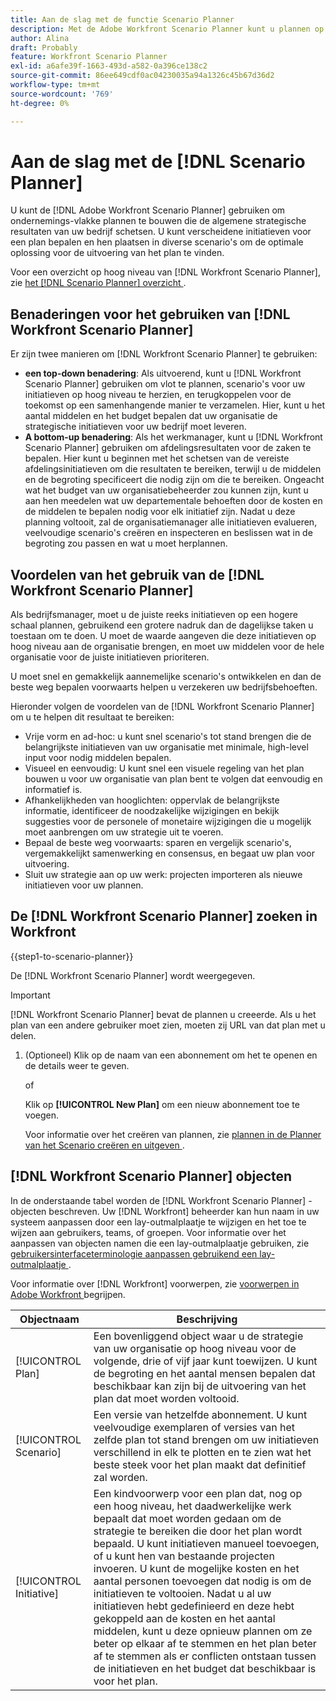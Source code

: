 ```yaml
---
title: Aan de slag met de functie Scenario Planner
description: Met de Adobe Workfront Scenario Planner kunt u plannen op bedrijfsniveau maken waarin de algemene strategische resultaten van uw bedrijf worden beschreven. U kunt verscheidene initiatieven voor een plan bepalen en hen plaatsen in diverse scenario's om de optimale oplossing voor de uitvoering van het plan te vinden.
author: Alina
draft: Probably
feature: Workfront Scenario Planner
exl-id: a6afe39f-1663-493d-a582-0a396ce138c2
source-git-commit: 86ee649cdf0ac04230035a94a1326c45b67d36d2
workflow-type: tm+mt
source-wordcount: '769'
ht-degree: 0%

---
```


# Aan de slag met de [!DNL Scenario Planner]

U kunt de [!DNL Adobe Workfront Scenario Planner] gebruiken om ondernemings-vlakke plannen te bouwen die de algemene strategische resultaten van uw bedrijf schetsen. U kunt verscheidene initiatieven voor een plan bepalen en hen plaatsen in diverse scenario&#39;s om de optimale oplossing voor de uitvoering van het plan te vinden.

Voor een overzicht op hoog niveau van [!DNL Workfront Scenario Planner], zie [ het  [!DNL Scenario Planner]  overzicht ](../scenario-planner/scenario-planner-overview.md).


## Benaderingen voor het gebruiken van [!DNL Workfront Scenario Planner]

Er zijn twee manieren om [!DNL Workfront Scenario Planner] te gebruiken:

* **een top-down benadering**: Als uitvoerend, kunt u [!DNL Workfront Scenario Planner] gebruiken om vlot te plannen, scenario&#39;s voor uw initiatieven op hoog niveau te herzien, en terugkoppelen voor de toekomst op een samenhangende manier te verzamelen. Hier, kunt u het aantal middelen en het budget bepalen dat uw organisatie de strategische initiatieven voor uw bedrijf moet leveren.
* **A bottom-up benadering**: Als het werkmanager, kunt u [!DNL Workfront Scenario Planner] gebruiken om afdelingsresultaten voor de zaken te bepalen. Hier kunt u beginnen met het schetsen van de vereiste afdelingsinitiatieven om die resultaten te bereiken, terwijl u de middelen en de begroting specificeert die nodig zijn om die te bereiken. Ongeacht wat het budget van uw organisatiebeheerder zou kunnen zijn, kunt u aan hen meedelen wat uw departementale behoeften door de kosten en de middelen te bepalen nodig voor elk initiatief zijn. Nadat u deze planning voltooit, zal de organisatiemanager alle initiatieven evalueren, veelvoudige scenario&#39;s creëren en inspecteren en beslissen wat in de begroting zou passen en wat u moet herplannen.

## Voordelen van het gebruik van de [!DNL Workfront Scenario Planner]

Als bedrijfsmanager, moet u de juiste reeks initiatieven op een hogere schaal plannen, gebruikend een grotere nadruk dan de dagelijkse taken u toestaan om te doen. U moet de waarde aangeven die deze initiatieven op hoog niveau aan de organisatie brengen, en moet uw middelen voor de hele organisatie voor de juiste initiatieven prioriteren.

U moet snel en gemakkelijk aannemelijke scenario&#39;s ontwikkelen en dan de beste weg bepalen voorwaarts helpen u verzekeren uw bedrijfsbehoeften.

Hieronder volgen de voordelen van de [!DNL Workfront Scenario Planner] om u te helpen dit resultaat te bereiken:

* Vrije vorm en ad-hoc: u kunt snel scenario&#39;s tot stand brengen die de belangrijkste initiatieven van uw organisatie met minimale, high-level input voor nodig middelen bepalen.
* Visueel en eenvoudig: U kunt snel een visuele regeling van het plan bouwen u voor uw organisatie van plan bent te volgen dat eenvoudig en informatief is.
* Afhankelijkheden van hooglichten: oppervlak de belangrijkste informatie, identificeer de noodzakelijke wijzigingen en bekijk suggesties voor de personele of monetaire wijzigingen die u mogelijk moet aanbrengen om uw strategie uit te voeren.
* Bepaal de beste weg voorwaarts: sparen en vergelijk scenario&#39;s, vergemakkelijkt samenwerking en consensus, en begaat uw plan voor uitvoering.
* Sluit uw strategie aan op uw werk: projecten importeren als nieuwe initiatieven voor uw plannen.

## De [!DNL Workfront Scenario Planner] zoeken in Workfront

{{step1-to-scenario-planner}}

<!--drafted for Shell: or click the **Main Menu** <insert icon> in the upper-left corner, if it's available.-->

De [!DNL Workfront Scenario Planner] wordt weergegeven.

>[!IMPORTANT]
>
>[!DNL Workfront Scenario Planner] bevat de plannen u creeerde. Als u het plan van een andere gebruiker moet zien, moeten zij URL van dat plan met u delen.

1. (Optioneel) Klik op de naam van een abonnement om het te openen en de details weer te geven.

   of

   Klik op **[!UICONTROL New Plan]** om een nieuw abonnement toe te voegen.

   Voor informatie over het creëren van plannen, zie [ plannen in de Planner van het Scenario creëren en uitgeven ](../scenario-planner/create-and-edit-plans.md).

## [!DNL Workfront Scenario Planner] objecten

In de onderstaande tabel worden de [!DNL Workfront Scenario Planner] -objecten beschreven. Uw [!DNL Workfront] beheerder kan hun naam in uw systeem aanpassen door een lay-outmalplaatje te wijzigen en het toe te wijzen aan gebruikers, teams, of groepen. Voor informatie over het aanpassen van objecten namen die een lay-outmalplaatje gebruiken, zie [ gebruikersinterfaceterminologie aanpassen gebruikend een lay-outmalplaatje ](../administration-and-setup/customize-workfront/use-layout-templates/customize-terminology.md).

Voor informatie over [!DNL Workfront] voorwerpen, zie [ voorwerpen in Adobe Workfront ](../workfront-basics/navigate-workfront/workfront-navigation/understand-objects.md) begrijpen.

| Objectnaam | Beschrijving |
|---|---|
| [!UICONTROL Plan] | Een bovenliggend object waar u de strategie van uw organisatie op hoog niveau voor de volgende, drie of vijf jaar kunt toewijzen. U kunt de begroting en het aantal mensen bepalen dat beschikbaar kan zijn bij de uitvoering van het plan dat moet worden voltooid. |
| [!UICONTROL Scenario] | Een versie van hetzelfde abonnement. U kunt veelvoudige exemplaren of versies van het zelfde plan tot stand brengen om uw initiatieven verschillend in elk te plotten en te zien wat het beste steek voor het plan maakt dat definitief zal worden. |
| [!UICONTROL Initiative] | Een kindvoorwerp voor een plan dat, nog op een hoog niveau, het daadwerkelijke werk bepaalt dat moet worden gedaan om de strategie te bereiken die door het plan wordt bepaald. U kunt initiatieven manueel toevoegen, of u kunt hen van bestaande projecten invoeren. U kunt de mogelijke kosten en het aantal personen toevoegen dat nodig is om de initiatieven te voltooien. Nadat u al uw initiatieven hebt gedefinieerd en deze hebt gekoppeld aan de kosten en het aantal middelen, kunt u deze opnieuw plannen om ze beter op elkaar af te stemmen en het plan beter af te stemmen als er conflicten ontstaan tussen de initiatieven en het budget dat beschikbaar is voor het plan. |
